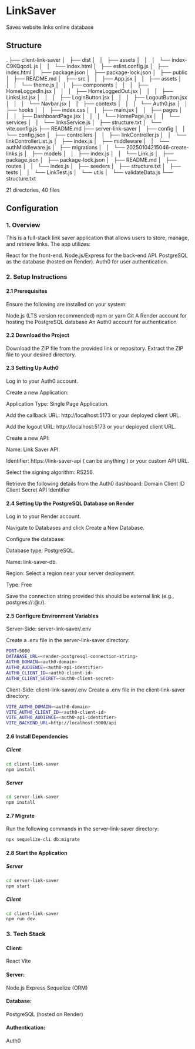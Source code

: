 # LinkSaver

Saves website links online database

## Structure

.
├── client-link-saver
│   ├── dist
│   │   ├── assets
│   │   │   └── index-C9KQqcdL.js
│   │   └── index.html
│   ├── eslint.config.js
│   ├── index.html
│   ├── package.json
│   ├── package-lock.json
│   ├── public
│   ├── README.md
│   ├── src
│   │   ├── App.jsx
│   │   ├── assets
│   │   │   └── theme.js
│   │   ├── components
│   │   │   ├── HomeLoggedIn.jsx
│   │   │   ├── HomeLoggedOut.jsx
│   │   │   ├── LinksList.jsx
│   │   │   ├── LoginButton.jsx
│   │   │   ├── LogoutButton.jsx
│   │   │   └── Navbar.jsx
│   │   ├── contexts
│   │   │   └── Auth0.jsx
│   │   ├── hooks
│   │   ├── index.css
│   │   ├── main.jsx
│   │   ├── pages
│   │   │   ├── DashboardPage.jsx
│   │   │   └── HomePage.jsx
│   │   └── services
│   │       └── linksService.js
│   ├── structure.txt
│   └── vite.config.js
├── README.md
├── server-link-saver
│   ├── config
│   │   └── config.json
│   ├── controllers
│   │   ├── linkController.js
│   │   └── linkControllerList.js
│   ├── index.js
│   ├── middleware
│   │   └── authMiddleware.js
│   ├── migrations
│   │   └── 20250104215046-create-links.js
│   ├── models
│   │   ├── index.js
│   │   └── Link.js
│   ├── package.json
│   ├── package-lock.json
│   ├── README.md
│   ├── routes
│   │   └── index.js
│   ├── seeders
│   ├── structure.txt
│   ├── tests
│   │   └── LinkTest.js
│   └── utils
│       └── validateData.js
└── structure.txt

21 directories, 40 files


## Configuration

### 1. Overview

This is a full-stack link saver application that allows users to store, manage, and retrieve links. The app utilizes:

React for the front-end.
Node.js/Express for the back-end API.
PostgreSQL as the database (hosted on Render).
Auth0 for user authentication.

### 2. Setup Instructions

#### 2.1 Prerequisites

Ensure the following are installed on your system:

Node.js (LTS version recommended)
npm or yarn
Git
A Render account for hosting the PostgreSQL database
An Auth0 account for authentication

#### 2.2 Download the Project

Download the ZIP file from the provided link or repository.
Extract the ZIP file to your desired directory.

#### 2.3 Setting Up Auth0

Log in to your Auth0 account.

Create a new Application:

Application Type: Single Page Application.

Add the callback URL: http://localhost:5173 or your deployed client URL.

Add the logout URL: http://localhost:5173 or your deployed client URL.

Create a new API:

Name: Link Saver API.

Identifier: https://link-saver-api ( can be anything ) or your custom API URL.

Select the signing algorithm: RS256.

Retrieve the following details from the Auth0 dashboard:
Domain
Client ID
Client Secret
API Identifier

#### 2.4 Setting Up the PostgreSQL Database on Render

Log in to your Render account.

Navigate to Databases and click Create a New Database.

Configure the database:

Database type: PostgreSQL.

Name: link-saver-db.

Region: Select a region near your server deployment.

Type: Free

Save the connection string provided this should be external link 
(e.g., postgres://<username>:<password>@<host>:<port>/<database>).

#### 2.5 Configure Environment Variables

Server-Side: server-link-saver/.env

Create a .env file in the server-link-saver directory:

```bash
PORT=5000
DATABASE_URL=<render-postgresql-connection-string>
AUTH0_DOMAIN=<auth0-domain>
AUTH0_AUDIENCE=<auth0-api-identifier>
AUTH0_CLIENT_ID=<auth0-client-id>
AUTH0_CLIENT_SECRET=<auth0-client-secret>
```

Client-Side: client-link-saver/.env
Create a .env file in the client-link-saver directory:

```bash
VITE_AUTH0_DOMAIN=<auth0-domain>
VITE_AUTH0_CLIENT_ID=<auth0-client-id>
VITE_AUTH0_AUDIENCE=<auth0-api-identifier>
VITE_BACKEND_URL=http://localhost:5000/api
```

#### 2.6 Install Dependencies

##### Client

```bash
cd client-link-saver
npm install
```

##### Server

```bash
cd server-link-saver
npm install
```

#### 2.7 Migrate

Run the following commands in the server-link-saver directory:

```bash
npx sequelize-cli db:migrate
```

#### 2.8 Start the Application

##### Server

```bash
cd server-link-saver
npm start
```

##### Client

```bash
cd client-link-saver
npm run dev
```

### 3. Tech Stack

#### Client:

React
Vite

#### Server:

Node.js
Express
Sequelize (ORM)

#### Database:

PostgreSQL (hosted on Render)

#### Authentication:

Auth0
